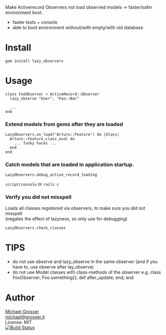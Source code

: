 Make Activerecord Observers not load observed models -> faster/safer environment boot.
 - faster tests + console
 - able to boot environment without/with empty/with old database

Install
=======

    gem install lazy_observers

Usage
=====

    class FooObserver < ActiveRecord::Observer
      lazy_observe "User", "Foo::Bar"

      ...
    end

### Extend models from gems after they are loaded

    LazyObservers.on_load("Arturo::Feature") do |klass|
      Arturo::Feature.class_eval do
        ... funky hacks ...
      end
    end

### Catch models that are loaded in application startup.

    LazyObservers.debug_active_record_loading

`script/console` or `rails c`

### Verify you did not misspell
Loads all classes registered via observers, to make sure you did not misspell</br>
(negates the effect of lazyness, so only use for debugging)


    LazyObservers.check_classes

TIPS
====
 - do not use observe and lazy_observe in the same observer (and if you have to, use observe after lay_observe)
 - do not use Model classes with class-methods of the observer e.g. class FooObserver; Foo.something{}; def after_update; end; end

Author
======
[Michael Grosser](http://grosser.it)<br/>
michael@grosser.it<br/>
License: MIT<br/>
[![Build Status](https://secure.travis-ci.org/grosser/lazy_observers.png)](http://travis-ci.org/grosser/lazy_observers)
